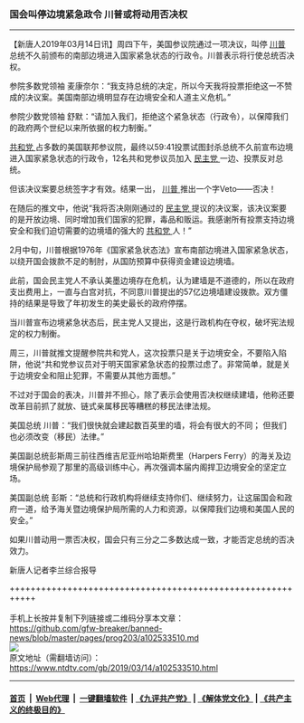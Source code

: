 ### 国会叫停边境紧急政令 川普或将动用否决权
------------------------

<div class="post_content" itemprop="articleBody">
 <p>
  【新唐人2019年03月14日讯】周四下午，美国参议院通过一项决议，叫停
  <a href="https://www.ntdtv.com/gb/川普.htm">
   川普
  </a>
  总统不久前颁布的南部边境进入国家紧急状态的行政令。川普表示将行使总统否决权。
 </p>
 <p>
  参院多数党领袖 麦康奈尔：“我支持总统的决定，所以今天我将投票拒绝这一不赞成的决议案。美国南部边境明显存在边境安全和人道主义危机。”
 </p>
 <p>
  参院少数党领袖 舒默：“请加入我们，拒绝这个紧急状态（行政令），以保障我们的政府两个世纪以来所依据的权力制衡。”
 </p>
 <p>
  <a href="https://www.ntdtv.com/gb/共和党.htm">
   共和党
  </a>
  占多数的美国联邦参议院，最终以59:41投票试图封杀总统不久前宣布边境进入国家紧急状态的行政令，12名共和党参议员加入
  <a href="https://www.ntdtv.com/gb/民主党.htm">
   民主党
  </a>
  一边、投票反对总统。
 </p>
 <p>
  但该决议案要总统签字才有效。结果一出，
  <a href="https://www.ntdtv.com/gb/川普.htm">
   川普
  </a>
  推出一个字Veto——否决！
 </p>
 <p>
  在随后的推文中，他说“我将否决刚刚通过的
  <a href="https://www.ntdtv.com/gb/民主党.htm">
   民主党
  </a>
  提议的决议案，该决议案要的是开放边境、同时增加我们国家的犯罪，毒品和贩运。我感谢所有投票支持边境安全和我们迫切需要的边境墙的强大的
  <a href="https://www.ntdtv.com/gb/共和党.htm">
   共和党
  </a>
  人！”
 </p>
 <p>
  2月中旬，川普根据1976年《国家紧急状态法》宣布南部边境进入国家紧急状态，以绕开国会拨款不足的制肘，从国防预算中获得资金建设边境墙。
 </p>
 <p>
  此前，国会民主党人不承认美墨边境存在危机，认为建墙是不道德的，所以在政府支出费用上，一直与白宫对抗，不同意川普提出的57亿边境墙建设拨款。双方僵持的结果是导致了年初发生的美史最长的政府停摆。
 </p>
 <p>
  当川普宣布边境紧急状态后，民主党人又提出，这是行政机构在夺权，破坏宪法规定的权力制衡。
 </p>
 <p>
  周三，川普就推文提醒参院共和党人，这次投票只是关于边境安全，不要陷入陷阱，他说“共和党参议员对于明天国家紧急状态的投票过虑了。非常简单，就是关于边境安全和阻止犯罪，不需要从其他方面想。”
 </p>
 <p>
  不过对于国会的表决，川普并不担心，除了表示会使用否决权继续建墙，他称还要改革目前抓了就放、链式亲属移民等糟糕的移民法律法规。
 </p>
 <p>
  美国总统 川普：“我们很快就会建起数百英里的墙，将会有很大的不同； 但我们也必须改变（移民）法律。”
 </p>
 <p>
  美国副总统彭斯周三前往西维吉尼亚州哈珀斯费里（Harpers Ferry）的海关及边境保护局参观了那里的高级训练中心，再次强调本届内阁捍卫边境安全的坚定立场。
 </p>
 <p>
  美国副总统 彭斯：“总统和行政机构将继续支持你们、继续努力，让这届国会和政府一道，给予海关暨边境保护局所需的人力和资源，以保障我们边境和美国人民的安全。”
 </p>
 <p>
  如果川普动用一票否决权，国会只有三分之二多数达成一致，才能否定总统的否决效力。
 </p>
 <p>
  新唐人记者李兰综合报导
 </p>
 <div class="single_ad">
 </div>
</div>

+++++++++++++++++++++++++++++++++++++++++++++++++++++++++++<br/><br/>
手机上长按并复制下列链接或二维码分享本文章：<br/>
https://github.com/gfw-breaker/banned-news/blob/master/pages/prog203/a102533510.md <br/>
<a href='https://github.com/gfw-breaker/banned-news/blob/master/pages/prog203/a102533510.md'><img src='https://github.com/gfw-breaker/banned-news/blob/master/pages/prog203/a102533510.md.png'/></a> <br/>
原文地址（需翻墙访问）：https://www.ntdtv.com/gb/2019/03/14/a102533510.html


------------------------
#### [首页](https://github.com/gfw-breaker/banned-news/blob/master/README.md) &nbsp;|&nbsp; [Web代理](https://github.com/labour-camp/helloworld) &nbsp;|&nbsp; [一键翻墙软件](https://github.com/gfw-breaker/nogfw/blob/master/README.md) &nbsp;| [《九评共产党》](https://github.com/gfw-breaker/9ping.md/blob/master/README.md#九评之一评共产党是什么) | [《解体党文化》](https://github.com/gfw-breaker/jtdwh.md/blob/master/README.md) | [《共产主义的终极目的》](https://github.com/gfw-breaker/gczydzjmd.md/blob/master/README.md)

